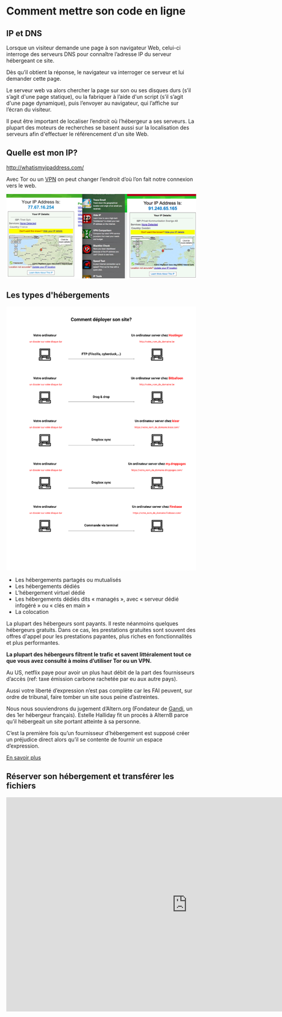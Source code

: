 # Comment mettre son code en ligne

<!-- toc -->

## IP et DNS

Lorsque un visiteur demande une page à son navigateur Web, celui-ci interroge des serveurs DNS pour connaître l’adresse IP du serveur hébergeant ce site.

Dès qu’il obtient la réponse, le navigateur va interroger ce serveur et lui demander cette page.

Le serveur web va alors chercher la page sur son ou ses disques durs (s’il s’agit d'une page statique), ou la fabriquer à l’aide d'un script (s’il s’agit d'une page dynamique), puis l’envoyer au navigateur, qui l’affiche sur l’écran du visiteur.

Il peut être important de localiser l’endroit où l’hébergeur a ses serveurs. La plupart des moteurs de recherches se basent aussi sur la localisation des serveurs afin d'effectuer le référencement d'un site Web.

## Quelle est mon IP?

http://whatismyipaddress.com/

Avec Tor ou un [VPN](https://www.thefreedictionary.com/VPN) on peut changer l’endroit d’où l’on fait notre connexion vers le web.

![](assets/images/html/ip-compare.png)

## Les types d'hébergements

![](assets/images/deploy_strategies.jpg)

* Les hébergements partagés ou mutualisés
* Les hébergements dédiés
* L’hébergement virtuel dédié
* Les hébergements dédiés dits « managés », avec « serveur dédié infogéré » ou « clés en main »
* La colocation

La plupart des hébergeurs sont payants.
Il reste néanmoins quelques hébergeurs gratuits. Dans ce cas, les prestations gratuites sont souvent des offres d'appel pour les prestations payantes, plus riches en fonctionnalités et plus performantes.

**La plupart des hébergeurs filtrent le trafic et savent littéralement tout ce que vous avez consulté à moins d’utiliser Tor ou un VPN.**

Au US, netflix paye pour avoir un plus haut débit de la part des fournisseurs d’accès (ref: taxe émission carbone rachetée par eu aux autre pays).

Aussi votre liberté d’expression n’est pas complète car les FAI peuvent, sur ordre de tribunal, faire tomber un site sous peine d’astreintes.

Nous nous souviendrons du jugement d’Altern.org (Fondateur de [Gandi](https://www.gandi.net), un des 1er hébergeur français).
Estelle Halliday fit un procès à AlternB parce qu’il hébergeait un site portant atteinte à sa personne.

C’est la première fois qu’un fournisseur d’hébergement est supposé créer un préjudice direct alors qu’il se contente de fournir un espace d’expression.

[En savoir plus](http://altern.org/alternb/defense/faq.html)

## Réserver son hébergement et transférer les fichiers

<iframe src="https://docs.google.com/presentation/d/e/2PACX-1vRlSiIIGSZ6EnpTRJ-u9JI_HwjKkBzN1PI9A0fTzICbeHCaCk37v6Vwrz67B19OcycAfDKiy1udIMu0/embed?start=false&loop=false&delayms=3000" frameborder="0" width="960" height="569" allowfullscreen="true" mozallowfullscreen="true" webkitallowfullscreen="true"></iframe>
